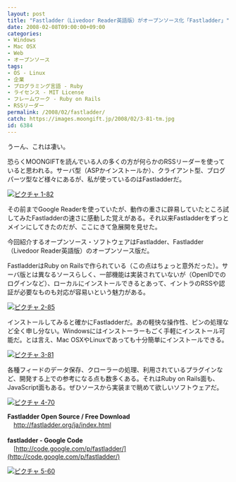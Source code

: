 ```yaml
---
layout: post
title: "Fastladder（Livedoor Reader英語版）がオープンソース化「Fastladder」"
date: 2008-02-08T09:00:00+09:00
categories:
- Windows
- Mac OSX
- Web
- オープンソース
tags: 
- OS - Linux
- 企業
- プログラミング言語 - Ruby
- ライセンス - MIT License
- フレームワーク - Ruby on Rails
- RSSリーダー
permalink: /2008/02/fastladder/
catch: https://images.moongift.jp/2008/02/3-81-tm.jpg
id: 6384
---
```

うーん、これは凄い。  
  
恐らくMOONGIFTを読んでいる人の多くの方が何らかのRSSリーダーを使っていると思われる。サーバ型（ASPかインストールか）、クライアント型、ブログパーツ型など様々にあるが、私が使っているのはFastladderだ。  
  
[![ピクチャ 1-82](https://images.moongift.jp/2008/02/1-82-tm.jpg)](https://images.moongift.jp/2008/02/1-82.png)  
  
その前までGoogle Readerを使っていたが、動作の重さに辟易していたところ試してみたFastladderの速さに感動した覚えがある。それ以来Fastladderをずっとメインにしてきたのだが、ここにきて急展開を見せた。  
  
今回紹介するオープンソース・ソフトウェアはFastladder、Fastladder（Livedoor Reader英語版）のオープンソース版だ。  
  
<!--more-->  
FastladderはRuby on Railsで作られている（この点はちょっと意外だった）。サーバ版とは異なるソースらしく、一部機能は実装されていないが（OpenIDでのログインなど）、ローカルにインストールできるとあって、イントラのRSSや認証が必要なものも対応が容易いという魅力がある。  
  
[![ピクチャ 2-85](https://images.moongift.jp/2008/02/2-85-tm.jpg)](https://images.moongift.jp/2008/02/2-85.png)  
  
インストールしてみると確かにFastladderだ。あの軽快な操作性、ピンの処理など全く申し分ない。Windowsにはインストーラーもごく手軽にインストール可能だ。とは言え、Mac OSXやLinuxであっても十分簡単にインストールできる。  
  
[![ピクチャ 3-81](https://images.moongift.jp/2008/02/3-81-tm.jpg)](https://images.moongift.jp/2008/02/3-81.png)  
  
各種フィードのデータ保存、クローラーの処理、利用されているプラグインなど、開発する上での参考になる点も数多くある。それはRuby on Rails面も、JavaScript面もある。ぜひソースから実装まで眺めて欲しいソフトウェアだ。  
  
[![ピクチャ 4-70](https://images.moongift.jp/2008/02/4-70-tm.jpg)](https://images.moongift.jp/2008/02/4-70.png)  
  
**Fastladder Open Source / Free Download**  
　[http://fastladder.org/ja/index.html  
](http://fastladder.org/ja/index.html)  
**fastladder - Google Code**  
　[http://code.google.com/p/fastladder/](http://code.google.com/p/fastladder/)  
  
  
[![ピクチャ 5-60](https://images.moongift.jp/2008/02/5-60-tm.jpg)](https://images.moongift.jp/2008/02/5-60.png)

